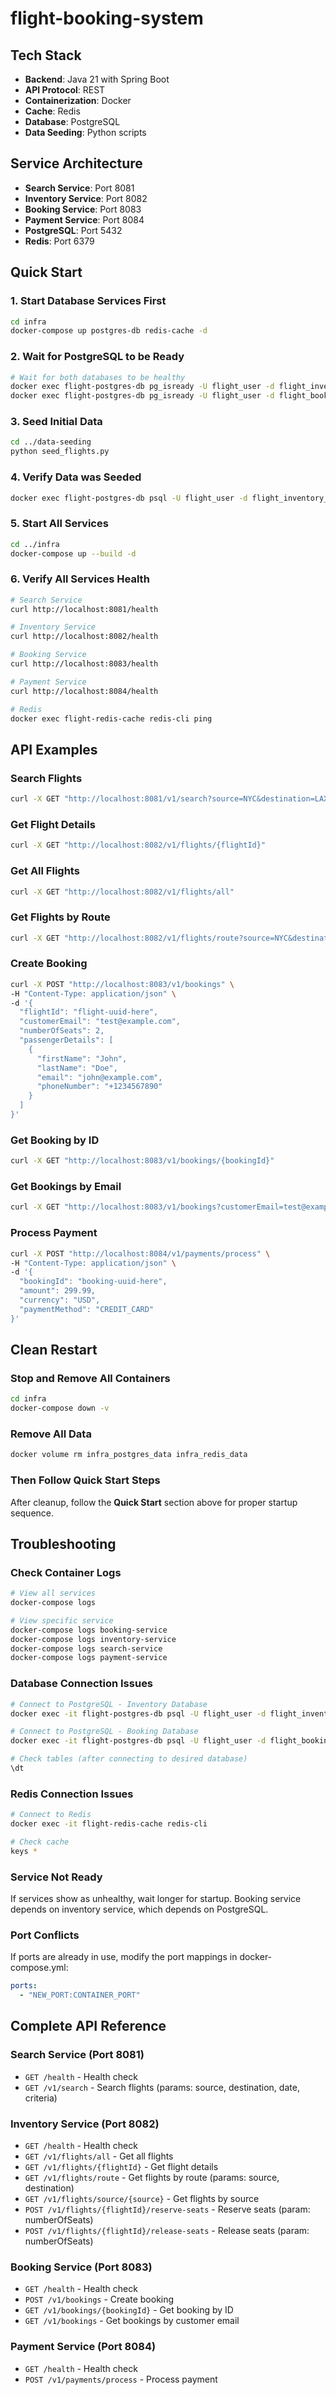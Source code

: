 # flight-booking-system

## Tech Stack
- **Backend**: Java 21 with Spring Boot
- **API Protocol**: REST
- **Containerization**: Docker
- **Cache**: Redis
- **Database**: PostgreSQL
- **Data Seeding**: Python scripts

## Service Architecture
- **Search Service**: Port 8081
- **Inventory Service**: Port 8082
- **Booking Service**: Port 8083
- **Payment Service**: Port 8084
- **PostgreSQL**: Port 5432
- **Redis**: Port 6379

## Quick Start

### 1. Start Database Services First
```bash
cd infra
docker-compose up postgres-db redis-cache -d
```

### 2. Wait for PostgreSQL to be Ready
```bash
# Wait for both databases to be healthy
docker exec flight-postgres-db pg_isready -U flight_user -d flight_inventory_db
docker exec flight-postgres-db pg_isready -U flight_user -d flight_booking_db
```

### 3. Seed Initial Data
```bash
cd ../data-seeding
python seed_flights.py
```

### 4. Verify Data was Seeded
```bash
docker exec flight-postgres-db psql -U flight_user -d flight_inventory_db -c "SELECT COUNT(*) FROM flights;"
```

### 5. Start All Services
```bash
cd ../infra
docker-compose up --build -d
```

### 6. Verify All Services Health
```bash
# Search Service
curl http://localhost:8081/health

# Inventory Service
curl http://localhost:8082/health

# Booking Service
curl http://localhost:8083/health

# Payment Service
curl http://localhost:8084/health

# Redis
docker exec flight-redis-cache redis-cli ping
```

## API Examples

### Search Flights
```bash
curl -X GET "http://localhost:8081/v1/search?source=NYC&destination=LAX&date=2024-12-01&criteria=CHEAPEST"
```

### Get Flight Details
```bash
curl -X GET "http://localhost:8082/v1/flights/{flightId}"
```

### Get All Flights
```bash
curl -X GET "http://localhost:8082/v1/flights/all"
```

### Get Flights by Route
```bash
curl -X GET "http://localhost:8082/v1/flights/route?source=NYC&destination=LAX"
```

### Create Booking
```bash
curl -X POST "http://localhost:8083/v1/bookings" \
-H "Content-Type: application/json" \
-d '{
  "flightId": "flight-uuid-here",
  "customerEmail": "test@example.com",
  "numberOfSeats": 2,
  "passengerDetails": [
    {
      "firstName": "John",
      "lastName": "Doe",
      "email": "john@example.com",
      "phoneNumber": "+1234567890"
    }
  ]
}'
```

### Get Booking by ID
```bash
curl -X GET "http://localhost:8083/v1/bookings/{bookingId}"
```

### Get Bookings by Email
```bash
curl -X GET "http://localhost:8083/v1/bookings?customerEmail=test@example.com"
```

### Process Payment
```bash
curl -X POST "http://localhost:8084/v1/payments/process" \
-H "Content-Type: application/json" \
-d '{
  "bookingId": "booking-uuid-here",
  "amount": 299.99,
  "currency": "USD",
  "paymentMethod": "CREDIT_CARD"
}'
```

## Clean Restart

### Stop and Remove All Containers
```bash
cd infra
docker-compose down -v
```

### Remove All Data
```bash
docker volume rm infra_postgres_data infra_redis_data
```

### Then Follow Quick Start Steps
After cleanup, follow the **Quick Start** section above for proper startup sequence.

## Troubleshooting

### Check Container Logs
```bash
# View all services
docker-compose logs

# View specific service
docker-compose logs booking-service
docker-compose logs inventory-service
docker-compose logs search-service
docker-compose logs payment-service
```

### Database Connection Issues
```bash
# Connect to PostgreSQL - Inventory Database
docker exec -it flight-postgres-db psql -U flight_user -d flight_inventory_db

# Connect to PostgreSQL - Booking Database
docker exec -it flight-postgres-db psql -U flight_user -d flight_booking_db

# Check tables (after connecting to desired database)
\dt
```

### Redis Connection Issues
```bash
# Connect to Redis
docker exec -it flight-redis-cache redis-cli

# Check cache
keys *
```

### Service Not Ready
If services show as unhealthy, wait longer for startup. Booking service depends on inventory service, which depends on PostgreSQL.

### Port Conflicts
If ports are already in use, modify the port mappings in docker-compose.yml:
```yaml
ports:
  - "NEW_PORT:CONTAINER_PORT"
```

## Complete API Reference

### Search Service (Port 8081)
- `GET /health` - Health check
- `GET /v1/search` - Search flights (params: source, destination, date, criteria)

### Inventory Service (Port 8082)
- `GET /health` - Health check
- `GET /v1/flights/all` - Get all flights
- `GET /v1/flights/{flightId}` - Get flight details
- `GET /v1/flights/route` - Get flights by route (params: source, destination)
- `GET /v1/flights/source/{source}` - Get flights by source
- `POST /v1/flights/{flightId}/reserve-seats` - Reserve seats (param: numberOfSeats)
- `POST /v1/flights/{flightId}/release-seats` - Release seats (param: numberOfSeats)

### Booking Service (Port 8083)
- `GET /health` - Health check
- `POST /v1/bookings` - Create booking
- `GET /v1/bookings/{bookingId}` - Get booking by ID
- `GET /v1/bookings` - Get bookings by customer email

### Payment Service (Port 8084)
- `GET /health` - Health check
- `POST /v1/payments/process` - Process payment